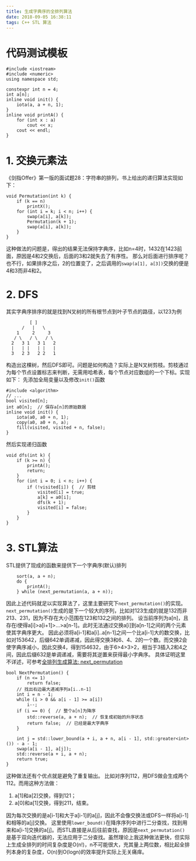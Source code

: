 ```yaml
---
title: 生成字典序的全排列算法
date: 2018-09-05 16:38:11
tags: C++ STL 算法
---
```

# 代码测试模板
```
#include <iostream>
#include <numeric>
using namespace std;

constexpr int n = 4;
int a[n];
inline void init() {
    iota(a, a + n, 1);
}
inline void printA() {
    for (int x : a)
        cout << x;
    cout << endl;
}
```

# 1. 交换元素法
《剑指Offer》第一版的面试题28：字符串的排列，书上给出的递归算法实现如下：
```
void Permutation(int k) {
    if (k == n)
        printX();
    for (int i = k; i < n; i++) {
        swap(a[i], a[k]);
        Permutation(k + 1);
        swap(a[i], a[k]);
    }
}
```

这种做法的问题是，得出的结果无法保持字典序，比如n=4时，1432在1423前面，原因是4和2交换后，后面的3和2就失去了有序性。
那么对后面进行排序呢？也不行，如果排序之后，2的位置变了，之后调用的`swap(a[1], a[3])`交换的便是4和3而非4和2。

# 2. DFS
其实字典序排序的就是找到N叉树的所有根节点到叶子节点的路径，以123为例
```
         [ ]
      /   |   \
    1     2     3
   / \   / \   / \
  2   3 1   3 1   2
  |   | |   | |   |
  3   2 3   2 2   1
```
构造出这棵树，然后DFS即可。问题是如何构造？实际上是N叉树剪枝。剪枝通过为每个节点设置标志来判断，无需用哈希表，每个节点对应数组的一个下标。实现如下：
先添加全局变量以及修改`init()`函数
```
#include <algorithm>
// ...
bool visited[n];
int a0[n];  // 保存a[n]的原始数据
inline void init() {
    iota(a0, a0 + n, 1);
    copy(a0, a0 + n, a);
    fill(visited, visited + n, false);
}
```
然后实现递归函数
```
void dfs(int k) {
    if (k >= n) {
        printA();
        return;
    }
    for (int i = 0; i < n; i++) {
        if (!visited[i]) {  // 剪枝
            visited[i] = true;
            a[k] = a0[i];
            dfs(k + 1);
            visited[i] = false;
        }
    }
}
```

# 3. STL算法
STL提供了现成的函数来提供下一个字典序(默认)排列
```
    sort(a, a + n);
    do {
        printA();
    } while (next_permutation(a, a + n));
```

因此上述代码就足以实现算法了，这里主要研究下`next_permutation()`的实现。
`next_permutation()`生成的是下一个较大的序列，比如对123生成的就是132而非213、231，因为不存在大小范围在123和132之间的排列。
设当前序列为a[n]，且存在i使得a[i]>a[i+1]>...>a[n-1]。此时无法通过交换a[i]到a[n-1]之间的两个元素使其字典序更大。
因此必须将a[i-1]和a[i]..a[n-1]之间一个比a[i-1]大的数交换，比如对153642，后缀642单调递减，因此得交换3和6、4、2的一个数。而交换2会使字典序减小，因此交换4，得到154632，由于6>4>3>2，相当于3插入2和4之间，因此后缀632是单调递减，需要将其逆置来获得最小字典序。
具体证明这里不详述，可参考[全排列生成算法: next_permutation](http://www.cnblogs.com/devymex/archive/2010/08/17/1801122.html)
```
bool NextPermutation() {
    if (n <= 1)
        return false;
    // 找出右边最大递减序列a[i..n-1]
    int i = n - 1;
    while (i > 0 && a[i - 1] >= a[i])
        i--;
    if (i == 0) {  // 整个a[n]为降序
        std::reverse(a, a + n);  // 恢复成初始的升序状态
        return false;  // 已经是最大字典序
    }

    int j = std::lower_bound(a + i, a + n, a[i - 1], std::greater<int>()) - a - 1;
    swap(a[i - 1], a[j]);
    std::reverse(a + i, a + n);
    return true;
}
```
这种做法还有个优点就是避免了重复输出。
比如对序列112，用DFS做会生成两个112。而用这种方法做：
1. a[1]和a[2]交换，得到121；
2. a[0]和a[1]交换，得到211，结束。

因为每次交换的是a[i-1]和大于a[i-1]的a[j]，因此不会像交换法或DFS一样将a[i-1]和相等的a[j]交换。
这里使用`lower_bound()`在降序序列中进行二分查找，找到用来和a[i-1]交换的a[j]。而STL直接是从后往前查找，原因是`next_permutation()`是基于双向迭代器的，无法应用于二分查找。虽然理论上我这种做法更快，但实际上生成全排列的时间复杂度是O(n!)，n不可能很大，充其量上两位数，相比起全排列本身的复杂度，O(n)到O(logn)的效率提升实际上无关痛痒。
